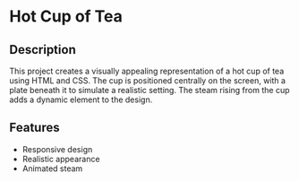 # Hot Cup of Tea

## Description
This project creates a visually appealing representation of a hot cup of tea using HTML and CSS. The cup is positioned centrally on the screen, with a plate beneath it to simulate a realistic setting. The steam rising from the cup adds a dynamic element to the design.

## Features
- Responsive design
- Realistic appearance
- Animated steam
